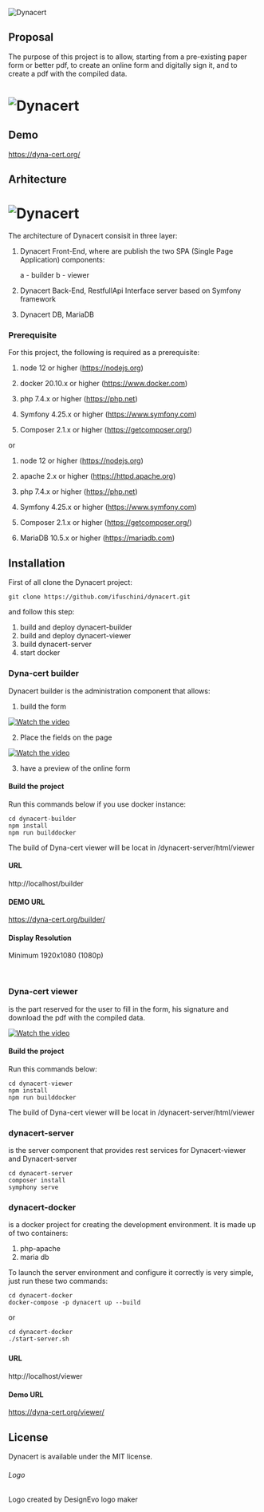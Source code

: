 ![Dynacert](https://raw.githubusercontent.com/ifuschini/dynacert/master/dynacert-builder/public/images/logo.png)

## Proposal

The purpose of this project is to allow, starting from a pre-existing paper form or better pdf, to create an online form and digitally sign it, and to create a pdf with the compiled data.

# ![Dynacert](https://raw.githubusercontent.com/ifuschini/dynacert/master/docimage/process.jpg)

## Demo

https://dyna-cert.org/



## Arhitecture

# ![Dynacert](https://raw.githubusercontent.com/ifuschini/dynacert/master/docimage/architecture.jpg)

The architecture of Dynacert consisit in three layer:

1. Dynacert Front-End, where are publish the two SPA (Single Page Application) components: 

   a - builder 
   b - viewer

2. Dynacert Back-End, RestfullApi Interface server based on Symfony framework

3. Dynacert DB, MariaDB 

### Prerequisite

For this project, the following is required as a prerequisite:

1. node 12 or higher (https://nodejs.org)

2. docker 20.10.x or higher (https://www.docker.com)
3. php 7.4.x or higher (https://php.net)
4. Symfony 4.25.x or higher (https://www.symfony.com)
5. Composer 2.1.x or higher (https://getcomposer.org/)

or

1. node 12 or higher (https://nodejs.org)

2. apache 2.x or higher (https://httpd.apache.org)

3. php 7.4.x or higher (https://php.net)
4. Symfony 4.25.x or higher (https://www.symfony.com)
5. Composer 2.1.x or higher (https://getcomposer.org/)
6. MariaDB 10.5.x or higher (https://mariadb.com)

## Installation

First of all clone the Dynacert project:

```
git clone https://github.com/ifuschini/dynacert.git
```

and follow this step:

1. build and deploy dynacert-builder
2. build and deploy dynacert-viewer
3. build dynacert-server
4. start docker 

### Dyna-cert builder

Dynacert builder is the administration component that allows:

1) build the form

[![Watch the video](https://img.youtube.com/vi/b3fANQYCEQk/0.jpg)](https://youtu.be/b3fANQYCEQk)

2) Place the fields on the page

[![Watch the video](https://img.youtube.com/vi/lp_BxYJYdWQ/0.jpg)](https://youtu.be/lp_BxYJYdWQ)

3) have a preview of the online form

#### Build the project 

Run this commands below if you use docker instance:

```
cd dynacert-builder
npm install
npm run builddocker
```

The build of Dyna-cert viewer will be locat in <project-path>/dynacert-server/html/viewer

#### URL 

http://localhost/builder

#### DEMO URL

https://dyna-cert.org/builder/

#### Display Resolution

Minimum 1920x1080 (1080p)

​		

### Dyna-cert viewer

is the part reserved for the user to fill in the form, his signature and download the pdf with the compiled data.

[![Watch the video](https://img.youtube.com/vi/xRRvHbS7ZG4/0.jpg)](https://youtu.be/xRRvHbS7ZG4)


#### Build the project

Run this commands below:

```
cd dynacert-viewer
npm install
npm run builddocker
```

The build of Dyna-cert viewer will be locat in <project-path>/dynacert-server/html/viewer

### dynacert-server

is the server component that provides rest services for Dynacert-viewer and Dynacert-server

```
cd dynacert-server
composer install
symphony serve
```

### dynacert-docker

is a docker project for creating the development environment.
It is made up of two containers:

1) php-apache
2) maria db

To launch the server environment and configure it correctly is very simple, just run these two commands:

```
cd dynacert-docker
docker-compose -p dynacert up --build 
```

or

```
cd dynacert-docker
./start-server.sh
```

### 

#### URL

http://localhost/viewer

#### Demo URL

https://dyna-cert.org/viewer/

## License

Dynacert	 is available under the MIT license.

###### Logo

<div class="subTitle">Logo created by <a href="https://www.designevo.com/" style="text-decoration: none;" title="Free Online Logo Maker">DesignEvo logo maker</a></div>



